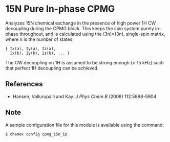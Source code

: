 # 15N Pure In-phase CPMG

Analyzes 15N chemical exchange in the presence of high power 1H CW decoupling
during the CPMG block. This keeps the spin system purely in-phase throughout,
and is calculated using the (3n)×(3n), single-spin matrix, where n is the
number of states:

    { Ix(a), Iy(a), Iz(a),
      Ix(b), Iy(b), Iz(b), ... }

The CW decoupling on 1H is assumed to be strong enough (> 15 kHz) such that
perfect 1H decoupling can be achieved.

## References

  - Hansen, Vallurupalli and Kay. *J Phys Chem B* (2008) 112:5898-5904


## Note

A sample configuration file for this module is available using the command:

    $ chemex config cpmg_15n_ip
